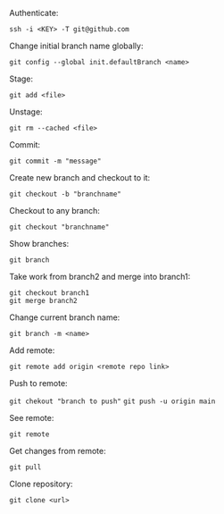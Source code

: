 Authenticate:

`ssh -i <KEY> -T git@github.com`

Change initial branch name globally:

`git config --global init.defaultBranch <name>`

Stage:

`git add <file>`

Unstage:

`git rm --cached <file>`

Commit:

`git commit -m "message"`

Create new branch and checkout to it:

`git checkout -b "branchname"`

Checkout to any branch:

`git checkout "branchname"`

Show branches:

`git branch`

Take work from branch2 and merge into branch1:

```
git checkout branch1
git merge branch2
```

Change current branch name:

`git branch -m <name>`

Add remote:

`git remote add origin <remote repo link>`

Push to remote:

`git chekout "branch to push"`
`git push -u origin main`

See remote:

`git remote`

Get changes from remote:

`git pull`

Clone repository:

`git clone <url>`
